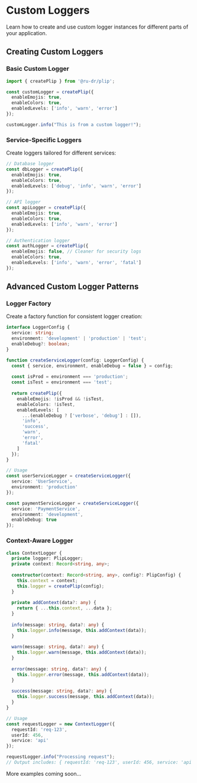 # Custom Loggers

Learn how to create and use custom logger instances for different parts of your application.

## Creating Custom Loggers

### Basic Custom Logger

```typescript
import { createPlip } from '@ru-dr/plip';

const customLogger = createPlip({
  enableEmojis: true,
  enableColors: true,
  enabledLevels: ['info', 'warn', 'error']
});

customLogger.info("This is from a custom logger!");
```

### Service-Specific Loggers

Create loggers tailored for different services:

```typescript
// Database logger
const dbLogger = createPlip({
  enableEmojis: true,
  enableColors: true,
  enabledLevels: ['debug', 'info', 'warn', 'error']
});

// API logger  
const apiLogger = createPlip({
  enableEmojis: true,
  enableColors: true,
  enabledLevels: ['info', 'warn', 'error']
});

// Authentication logger
const authLogger = createPlip({
  enableEmojis: false, // Cleaner for security logs
  enableColors: true,
  enabledLevels: ['info', 'warn', 'error', 'fatal']
});
```

## Advanced Custom Logger Patterns

### Logger Factory

Create a factory function for consistent logger creation:

```typescript
interface LoggerConfig {
  service: string;
  environment: 'development' | 'production' | 'test';
  enableDebug?: boolean;
}

function createServiceLogger(config: LoggerConfig) {
  const { service, environment, enableDebug = false } = config;
  
  const isProd = environment === 'production';
  const isTest = environment === 'test';
  
  return createPlip({
    enableEmojis: !isProd && !isTest,
    enableColors: !isTest,
    enabledLevels: [
      ...(enableDebug ? ['verbose', 'debug'] : []),
      'info',
      'success',
      'warn',
      'error',
      'fatal'
    ]
  });
}

// Usage
const userServiceLogger = createServiceLogger({
  service: 'UserService',
  environment: 'production'
});

const paymentServiceLogger = createServiceLogger({
  service: 'PaymentService',
  environment: 'development',
  enableDebug: true
});
```

### Context-Aware Logger

```typescript
class ContextLogger {
  private logger: PlipLogger;
  private context: Record<string, any>;
  
  constructor(context: Record<string, any>, config?: PlipConfig) {
    this.context = context;
    this.logger = createPlip(config);
  }
  
  private addContext(data?: any) {
    return { ...this.context, ...data };
  }
  
  info(message: string, data?: any) {
    this.logger.info(message, this.addContext(data));
  }
  
  warn(message: string, data?: any) {
    this.logger.warn(message, this.addContext(data));
  }
  
  error(message: string, data?: any) {
    this.logger.error(message, this.addContext(data));
  }
  
  success(message: string, data?: any) {
    this.logger.success(message, this.addContext(data));
  }
}

// Usage
const requestLogger = new ContextLogger({
  requestId: 'req-123',
  userId: 456,
  service: 'api'
});

requestLogger.info("Processing request"); 
// Output includes: { requestId: 'req-123', userId: 456, service: 'api' }
```

More examples coming soon...
